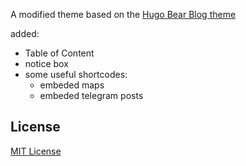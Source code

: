 A modified theme based on the [Hugo Bear Blog theme](https://github.com/janraasch/hugo-bearblog)

added:

- Table of Content
- notice box
- some useful shortcodes:
    - embeded maps
    - embeded telegram posts

## License
[MIT License](http://en.wikipedia.org/wiki/MIT_License)

[hugo-setup-guide]: https://gohugo.io/getting-started/installing
[light-screenshot]: https://raw.githubusercontent.com/janraasch/hugo-bearblog/master/images/screenshot.png
[dark-screenshot]: https://raw.githubusercontent.com/janraasch/hugo-bearblog/master/images/screenshot-dark.png
